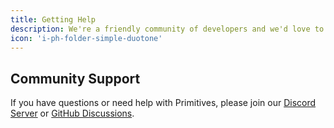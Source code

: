 ```yaml
---
title: Getting Help
description: We're a friendly community of developers and we'd love to help.
icon: 'i-ph-folder-simple-duotone'
---
```


## Community Support

If you have questions or need help with Primitives, please join our [Discord Server](https://discord.oku-ui.com) or [GitHub Discussions](https://github.com/oku-ui/primitives/discussions).